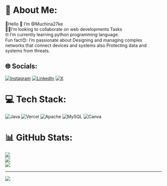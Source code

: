 # 💫 About Me:
🙂Hello 👋 I’m @Muchina27ke<br>👨‍💻I’m looking to collaborate on web developments Tasks<br>🤓 I’m currently learning python programming language.<br>Fun fact😊: I’m passionate about Designing and managing complex networks that connect devices and systems also Protecting data and systems from threats.


## 🌐 Socials:
[![Instagram](https://img.shields.io/badge/Instagram-%23E4405F.svg?logo=Instagram&logoColor=white)](https://instagram.com/Muchina27ke) [![LinkedIn](https://img.shields.io/badge/LinkedIn-%230077B5.svg?logo=linkedin&logoColor=white)](https://linkedin.com/in/www.linkedin.com/in/gideon-muchina-9b027b261) [![X](https://img.shields.io/badge/X-black.svg?logo=X&logoColor=white)](https://x.com/@Muchina27ke) 

# 💻 Tech Stack:
![Java](https://img.shields.io/badge/java-%23ED8B00.svg?style=for-the-badge&logo=openjdk&logoColor=white) ![Vercel](https://img.shields.io/badge/vercel-%23000000.svg?style=for-the-badge&logo=vercel&logoColor=white) ![Apache](https://img.shields.io/badge/apache-%23D42029.svg?style=for-the-badge&logo=apache&logoColor=white) ![MySQL](https://img.shields.io/badge/mysql-4479A1.svg?style=for-the-badge&logo=mysql&logoColor=white) ![Canva](https://img.shields.io/badge/Canva-%2300C4CC.svg?style=for-the-badge&logo=Canva&logoColor=white)
# 📊 GitHub Stats:
![](https://github-readme-stats.vercel.app/api?username=Muchina27ke&theme=tokyonight&hide_border=false&include_all_commits=false&count_private=false)<br/>
![](https://github-readme-streak-stats.herokuapp.com/?user=Muchina27ke&theme=tokyonight&hide_border=false)<br/>
![](https://github-readme-stats.vercel.app/api/top-langs/?username=Muchina27ke&theme=tokyonight&hide_border=false&include_all_commits=false&count_private=false&layout=compact)

---
[![](https://visitcount.itsvg.in/api?id=Muchina27ke&icon=0&color=0)](https://visitcount.itsvg.in)

<!-- Proudly created with GPRM ( https://gprm.itsvg.in ) -->
